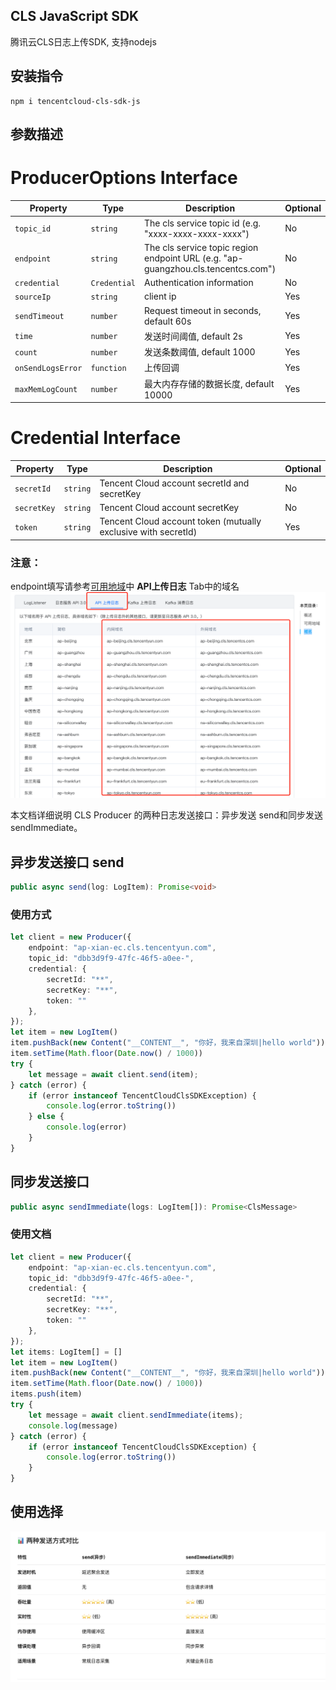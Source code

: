 ## CLS JavaScript SDK

腾讯云CLS日志上传SDK, 支持nodejs

## 安装指令
```
npm i tencentcloud-cls-sdk-js
```

## 参数描述
# ProducerOptions Interface

| Property | Type | Description | Optional |
|----------|------|-------------|----------|
| `topic_id` | `string` | The cls service topic id (e.g. "xxxx-xxxx-xxxx-xxxx") | No |
| `endpoint` | `string` | The cls service topic region endpoint URL (e.g. "ap-guangzhou.cls.tencentcs.com") | No |
| `credential` | `Credential` | Authentication information | No |
| `sourceIp` | `string` | client ip | Yes |
| `sendTimeout` | `number` | Request timeout in seconds, default 60s | Yes |
| `time` | `number` | 发送时间阈值, default 2s | Yes |
| `count` | `number` | 发送条数阈值, default 1000 | Yes |
| `onSendLogsError` | `function` | 上传回调 | Yes |
| `maxMemLogCount` | `number` | 最大内存存储的数据长度, default 10000 | Yes |

# Credential Interface

| Property | Type | Description | Optional |
|----------|------|-------------|----------|
| `secretId` | `string` | Tencent Cloud account secretId and secretKey | No |
| `secretKey` | `string` | Tencent Cloud account secretKey | No |
| `token` | `string` | Tencent Cloud account token (mutually exclusive with secretId) | Yes |

### 注意： 

endpoint填写请参考[可用地域](https://cloud.tencent.com/document/product/614/18940#.E5.9F.9F.E5.90.8D)中 **API上传日志** Tab中的域名![image-20230403191435319](https://github.com/TencentCloud/tencentcloud-cls-sdk-js/blob/main/demo.png)

本文档详细说明 CLS Producer 的两种日志发送接口：异步发送 send和同步发送 sendImmediate。

## 异步发送接口 send

```typescript
public async send(log: LogItem): Promise<void>
```

### 使用方式
```typescript
let client = new Producer({
    endpoint: "ap-xian-ec.cls.tencentyun.com",
    topic_id: "dbb3d9f9-47fc-46f5-a0ee-",
    credential: {
        secretId: "**",
        secretKey: "**",
        token: ""
    },
});
let item = new LogItem()
item.pushBack(new Content("__CONTENT__", "你好，我来自深圳|hello world"))
item.setTime(Math.floor(Date.now() / 1000))
try {
    let message = await client.send(item);
} catch (error) {
    if (error instanceof TencentCloudClsSDKException) {
        console.log(error.toString())
    } else {
        console.log(error)
    }
}        
```

## 同步发送接口

```typescript
public async sendImmediate(logs: LogItem[]): Promise<ClsMessage>
```

### 使用文档

```typescript
let client = new Producer({
    endpoint: "ap-xian-ec.cls.tencentyun.com",
    topic_id: "dbb3d9f9-47fc-46f5-a0ee-",
    credential: {
        secretId: "**",
        secretKey: "**",
        token: ""
    },
});
let items: LogItem[] = []
let item = new LogItem()
item.pushBack(new Content("__CONTENT__", "你好，我来自深圳|hello world"))
item.setTime(Math.floor(Date.now() / 1000))
items.push(item)
try {
    let message = await client.sendImmediate(items);
    console.log(message)
} catch (error) {
    if (error instanceof TencentCloudClsSDKException) {
        console.log(error.toString())
    }
}
```

## 使用选择

![Clipboard_Screenshot_1757045120.png](./image.png)



